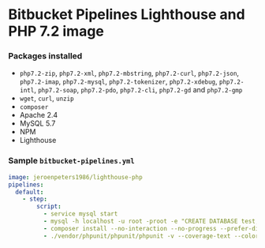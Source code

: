 # Bitbucket Pipelines Lighthouse and PHP 7.2 image

### Packages installed

- `php7.2-zip`, `php7.2-xml`, `php7.2-mbstring`, `php7.2-curl`, `php7.2-json`, `php7.2-imap`, `php7.2-mysql`, `php7.2-tokenizer`, `php7.2-xdebug`, `php7.2-intl`, `php7.2-soap`, `php7.2-pdo`, `php7.2-cli`, `php7.2-gd` and `php7.2-gmp`
- `wget`, `curl`, `unzip`
- `composer`
- Apache 2.4
- MySQL 5.7
- NPM
- Lighthouse

### Sample `bitbucket-pipelines.yml`

```YAML
image: jeroenpeters1986/lighthouse-php
pipelines:
  default:
    - step:
        script:
          - service mysql start
          - mysql -h localhost -u root -proot -e "CREATE DATABASE test;"
          - composer install --no-interaction --no-progress --prefer-dist
          - ./vendor/phpunit/phpunit/phpunit -v --coverage-text --colors=never --stderr
```
